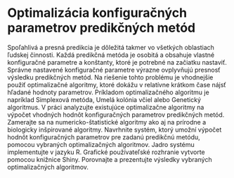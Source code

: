 # Optimalizácia konfiguračných parametrov predikčných metód

Spoľahlivá a presná predikcia je dôležitá takmer vo všetkých oblastiach ľudskej
činnosti. Každá predikčná metóda je osobitá a obsahuje vlastné konfiguračné
parametre a konštanty, ktoré je potrebné na začiatku nastaviť. Správne nastavené
konfiguračné parametre výrazne ovplyvňujú presnosť výsledku predikčných metód.
Na riešenie tohto problému je vhodnejšie použiť optimalizačné algoritmy, ktoré
dokážu v relatívne krátkom čase nájsť hľadané hodnoty parametrov. Príkladom
optimalizačného algoritmu je napríklad Simplexová metóda, Umelá kolónia včiel
alebo Genetický algoritmus. V práci analyzujte existujúce optimalizačne
algoritmy na výpočet vhodných hodnôt konfiguračných parametrov predikčných
metód. Zamerajte sa na numericko-štatistické algoritmy ako aj na prírodne
a biologicky inšpirované algoritmy. Navrhnite systém, ktorý umožní výpočet
hodnôt konfiguračných parametrov pre zadanú predikčnú metódu, pomocou vybraných
optimalizačných algoritmov. Jadro systému implementujte v jazyku R. Grafické
používateľské rozhranie vytvorte pomocou knižnice Shiny. Porovnajte
a prezentujte výsledky vybraných optimalizačných algoritmov.
